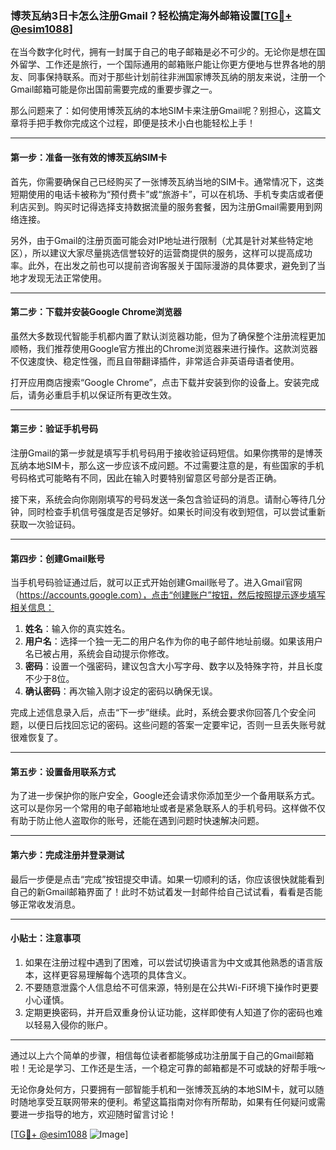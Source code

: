 ### 博茨瓦纳3日卡怎么注册Gmail？轻松搞定海外邮箱设置[[TG💪+ @esim1088](https://t.me/s/esim1088)]

在当今数字化时代，拥有一封属于自己的电子邮箱是必不可少的。无论你是想在国外留学、工作还是旅行，一个国际通用的邮箱账户能让你更方便地与世界各地的朋友、同事保持联系。而对于那些计划前往非洲国家博茨瓦纳的朋友来说，注册一个Gmail邮箱可能是你出国前需要完成的重要步骤之一。

那么问题来了：如何使用博茨瓦纳的本地SIM卡来注册Gmail呢？别担心，这篇文章将手把手教你完成这个过程，即便是技术小白也能轻松上手！

---

#### 第一步：准备一张有效的博茨瓦纳SIM卡

首先，你需要确保自己已经购买了一张博茨瓦纳当地的SIM卡。通常情况下，这类短期使用的电话卡被称为“预付费卡”或“旅游卡”，可以在机场、手机专卖店或者便利店买到。购买时记得选择支持数据流量的服务套餐，因为注册Gmail需要用到网络连接。

另外，由于Gmail的注册页面可能会对IP地址进行限制（尤其是针对某些特定地区），所以建议大家尽量挑选信誉较好的运营商提供的服务，这样可以提高成功率。此外，在出发之前也可以提前咨询客服关于国际漫游的具体要求，避免到了当地才发现无法正常使用。

---

#### 第二步：下载并安装Google Chrome浏览器

虽然大多数现代智能手机都内置了默认浏览器功能，但为了确保整个注册流程更加顺畅，我们推荐使用Google官方推出的Chrome浏览器来进行操作。这款浏览器不仅速度快、稳定性强，而且自带翻译插件，非常适合非英语母语者使用。

打开应用商店搜索“Google Chrome”，点击下载并安装到你的设备上。安装完成后，请务必重启手机以保证所有更改生效。

---

#### 第三步：验证手机号码

注册Gmail的第一步就是填写手机号码用于接收验证码短信。如果你携带的是博茨瓦纳本地SIM卡，那么这一步应该不成问题。不过需要注意的是，有些国家的手机号码格式可能略有不同，因此在输入时要特别留意区号部分是否正确。

接下来，系统会向你刚刚填写的号码发送一条包含验证码的消息。请耐心等待几分钟，同时检查手机信号强度是否足够好。如果长时间没有收到短信，可以尝试重新获取一次验证码。

---

#### 第四步：创建Gmail账号

当手机号码验证通过后，就可以正式开始创建Gmail账号了。进入Gmail官网（https://accounts.google.com），点击“创建账户”按钮，然后按照提示逐步填写相关信息：

1. **姓名**：输入你的真实姓名。
2. **用户名**：选择一个独一无二的用户名作为你的电子邮件地址前缀。如果该用户名已被占用，系统会自动提示你修改。
3. **密码**：设置一个强密码，建议包含大小写字母、数字以及特殊字符，并且长度不少于8位。
4. **确认密码**：再次输入刚才设定的密码以确保无误。

完成上述信息录入后，点击“下一步”继续。此时，系统会要求你回答几个安全问题，以便日后找回忘记的密码。这些问题的答案一定要牢记，否则一旦丢失账号就很难恢复了。

---

#### 第五步：设置备用联系方式

为了进一步保护你的账户安全，Google还会请求你添加至少一个备用联系方式。这可以是你另一个常用的电子邮箱地址或者是紧急联系人的手机号码。这样做不仅有助于防止他人盗取你的账号，还能在遇到问题时快速解决问题。

---

#### 第六步：完成注册并登录测试

最后一步便是点击“完成”按钮提交申请。如果一切顺利的话，你应该很快就能看到自己的新Gmail邮箱界面了！此时不妨试着发一封邮件给自己试试看，看看是否能够正常收发消息。

---

#### 小贴士：注意事项

1. 如果在注册过程中遇到了困难，可以尝试切换语言为中文或其他熟悉的语言版本，这样更容易理解每个选项的具体含义。
2. 不要随意泄露个人信息给不可信来源，特别是在公共Wi-Fi环境下操作时更要小心谨慎。
3. 定期更换密码，并开启双重身份认证功能，这样即使有人知道了你的密码也难以轻易入侵你的账户。

---

通过以上六个简单的步骤，相信每位读者都能够成功注册属于自己的Gmail邮箱啦！无论是学习、工作还是生活，一个稳定可靠的邮箱都是不可或缺的好帮手哦～

无论你身处何方，只要拥有一部智能手机和一张博茨瓦纳的本地SIM卡，就可以随时随地享受互联网带来的便利。希望这篇指南对你有所帮助，如果有任何疑问或需要进一步指导的地方，欢迎随时留言讨论！

[[TG💪+ @esim1088](https://t.me/s/esim1088) ![Image](https://i.postimg.cc/4NQfJmqS/Snipaste-2025-05-13-00-14-12.png)]